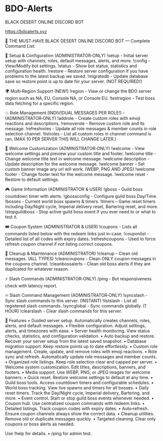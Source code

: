 # BDO-Alerts
BLACK DESERT ONLINE DISCORD BOT

https://bdoalerts.xyz

🤖 THE MUST‑HAVE BLACK DESERT ONLINE DISCORD BOT — Complete Command List:

🔧 Setup & Configuration (ADMINISTRATOR‑ONLY)
!setup - Initial server setup with channels, roles, default messages, alerts, and more.
!config - View/Modify bot settings.
!status - Show bot status, statistics and configuration health.
!restore - Restore server configuration if you have problems to the latest backup we saved.
!migratedb - Update database save so restore point is up to date for your server. (NOT REQUIRED!)

🌍 Multi‑Region Support (NEW!)
!region - View or change the BDO server region such as NA, EU, Console NA, or Console EU.
!testregion <region> - Test boss data fetching for a specific region.

💥 Role Management (INDIVIDUAL MESSAGES PER ROLE!) - (ADMINISTRATOR‑ONLY)
!addrole - Create custom roles with emoji reactions and descriptions.
!removerole - Remove custom role and its message.
!refreshroles - Update all role messages & member counts in role selection channel.
!listroles - List all custom roles in channel command is ran. (MAX 10 PER SERVER THIS WILL CHANGE LATER.)

🌟 Welcome Customization (ADMINISTRATOR‑ONLY)
!welcome - View welcome settings and preview your custom title and footer.
!welcome title <text> - Change welcome title text in welcome message.
!welcome description <text> - Update description for the welcome message.
!welcome banner <url> - Set custom banner image any url will work. (WEBP, PNG AND JPEG)
!welcome footer <text> - Change footer text for the welcome message.
!welcome reset - Restore to default settings.

🎮 Game Information (ADMINISTRATOR & USER)
!gboss - Guild boss countdown timer with alerts.
!gbossconfig - Configure guild boss Day/Time.
!bosses - Current world boss spawns & timers.
!timers – Game reset timers including Day/Night cycle, Imperial delivery reset, Bartering reset, and more.
!stopguildboss - Stop active guild boss event if you ever need to or what to test it.

🎟️ Coupon System (ADMINISTRATOR & USER)
!coupons - Lists all commands listed below with the redeem links just in-case.
!couponlist - Detailed list of all codes with expiry dates.
!refreshcoupons - Used to force refresh coupon channel if not listing correct coupons.

🧹 Cleanup & Maintenance (ADMINISTRATOR)
!cleanup - Clean old messages. (ALL TYPES)
!cleancoupons - Clean ONLY coupon messages in the coupons channel.
!cleanbossalerts - Clean old boss alerts if they are duplicated for whatever reason.

⚡ Slash Commands (ADMINISTRATOR‑ONLY)
/ping - Bot responsiveness check with latency report.

🔥 Slash Command Management (ADMINISTRATOR‑ONLY)
!syncslash - Sync slash commands to this server. (INSTANT)
!listslash - List all registered slash commands.
!syncglobal - Sync commands globally. (1 HOUR)
!clearslash - Clear slash commands for this server.

🌟 Features
• Guided server setup. Automatically creates channels, roles, alerts, and default messages.
• Flexible configuration. Adjust settings, alerts, and timezones with ease.
• Server health monitoring. View status checks, statistics, and configuration validation.
• Auto backup and restore. Recover your server setup from the latest saved snapshot.
• Database migration support. Keep restore points up to date effortlessly.
• Custom role management. Create, update, and remove roles with emoji reactions.
• Role sync and refresh. Automatically update role messages and member counts.
• Organized role listings. Keep role selection clear and capped per server.
• Welcome system customization. Edit titles, descriptions, banners, and footers.
• Media support. Use WEBP, PNG, or JPEG images for welcome banners.
• Quick reset. Restore welcome settings to default at any time.
• Guild boss tools. Access countdown timers and configurable schedules.
• World boss tracking. View live spawns and timers for all bosses.
• Daily reset timers. Track the Day/Night cycle, Imperial delivery, Bartering, and more.
• Event control. Start or stop guild boss events whenever needed.
• Coupon hub. Use centralized coupon commands with redeem links.
• Detailed listings. Track coupon codes with expiry dates.
• Auto‑refresh. Ensure coupon channels always show the correct data.
• Cleanup utilities. Remove old or duplicate messages quickly.
• Targeted cleaning. Clear only coupons or boss alerts as needed.

Use !help for details. • /ping for admin test.
